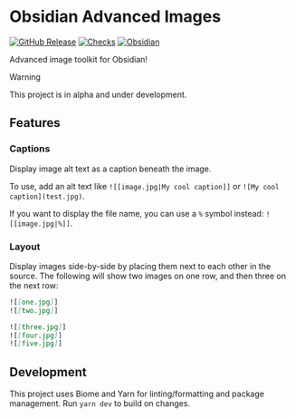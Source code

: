 # Obsidian Advanced Images

[![GitHub Release](https://img.shields.io/github/v/release/GRA0007/obsidian-advanced-images?label=version)](https://github.com/GRA0007/obsidian-advanced-images/releases)
[![Checks](https://img.shields.io/github/check-runs/GRA0007/obsidian-advanced-images/main)](https://github.com/GRA0007/obsidian-advanced-images/actions/workflows/checks.yml)
[![Obsidian](https://img.shields.io/badge/obsidian-plugin-8A5CF5?logo=obsidian)](https://obsidian.md)

Advanced image toolkit for Obsidian!

> [!WARNING]
> This project is in alpha and under development.

## Features

### Captions

Display image alt text as a caption beneath the image.

To use, add an alt text like `![[image.jpg|My cool caption]]` or `![My cool caption](test.jpg)`.

If you want to display the file name, you can use a `%` symbol instead: `![[image.jpg|%]]`.

### Layout

Display images side-by-side by placing them next to each other in the source. The following will show two images on one row, and then three on the next row:

```md
![[one.jpg]]
![[two.jpg]]

![[three.jpg]]
![[four.jpg]]
![[five.jpg]]
```

## Development

This project uses Biome and Yarn for linting/formatting and package management. Run `yarn dev` to build on changes.
